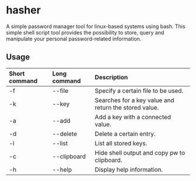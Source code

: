 # hasher
A simple password manager tool for linux-based systems using bash.
This simple shell script tool provides the possibility to store, query and manipulate your personal password-related information.

## Usage
| Short command | Long command  | Description                                           |
|:--------------|:------------- |:----------------------------------------------------- |
| -f            | --file         | Specify a certain file to be used.                     |
| -k            | --key         | Searches for a key value and return the stored value. |
| -a            | --add         | Add a key with a connected value.                     |
| -d            | --delete      | Delete a certain entry.                               |
| -l            | --list        | List all stored keys.                                 |
| -c            | --clipboard   | Hide shell output and copy pw to clipboard.           |
| -h            | --help        | Display help information.                             |
